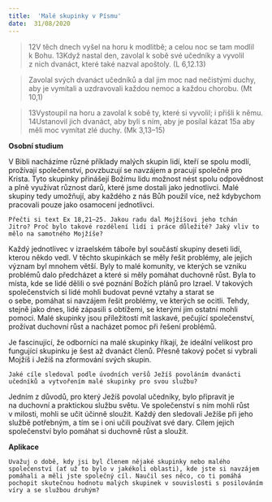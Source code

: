 ```yaml
---
title:  'Malé skupinky v Písmu'
date:  31/08/2020
---
```


> <p></p>
> 12V těch dnech vyšel na horu k modlitbě; a celou noc se tam modlil k Bohu. 13Když nastal den, zavolal k sobě své učedníky a vyvolil z nich dvanáct, které také nazval apoštoly. (L 6,12.13)

> <p></p>
> Zavolal svých dvanáct učedníků a dal jim moc nad nečistými duchy, aby je vymítali a uzdravovali každou nemoc a každou chorobu. (Mt 10,1)

> <p></p>
> 13Vystoupil na horu a zavolal k sobě ty, které si vyvolil; i přišli k němu. 14Ustanovil jich dvanáct, aby byli s ním, aby je posílal kázat 15a aby měli moc vymítat zlé duchy. (Mk 3,13–15)

**Osobní studium**

V Bibli nacházíme různé příklady malých skupin lidí, kteří se spolu modlí, prožívají společenství, povzbuzují se navzájem a pracují společně pro Krista. Tyto skupinky přinášejí Božímu lidu možnost nést spolu odpovědnost a plně využívat různost darů, které jsme dostali jako jednotlivci. Malé skupiny tedy umožňují, aby každého z nás Bůh použil více, než kdybychom pracovali pouze jako osamocení jednotlivci.

`Přečti si text Ex 18,21–25. Jakou radu dal Mojžíšovi jeho tchán Jitro? Proč bylo takové rozdělení lidí i práce důležité? Jaký vliv to mělo na samotného Mojžíše?`

Každý jednotlivec v izraelském táboře byl součástí skupiny deseti lidí, kterou někdo vedl. V těchto skupinkách se měly řešit problémy, ale jejich význam byl mnohem větší. Byly to malé komunity, ve kterých se vzniku problémů dalo předcházet a které si měly pomáhat duchovně růst. Byla to místa, kde se lidé dělili o své poznání Božích plánů pro Izrael. V takových společenstvích si lidé mohli budovat pevné vztahy a starat se o sebe, pomáhat si navzájem řešit problémy, ve kterých se ocitli. Tehdy, stejně jako dnes, lidé zápasili s obtížemi, se kterými jim ostatní mohli pomoci. Malé skupinky jsou příležitostí mít laskavé, pečující společenství, prožívat duchovní růst a nacházet pomoc při řešení problémů.

Je fascinující, že odborníci na malé skupinky říkají, že ideální velikost pro fungující skupinku je šest až dvanáct členů. Přesně takový počet si vybrali Mojžíš i Ježíš na zformování svých skupin.

`Jaké cíle sledoval podle úvodních veršů Ježíš povoláním dvanácti učedníků a vytvořením malé skupinky pro svou službu?`

Jedním z důvodů, pro který Ježíš povolal učedníky, bylo připravit je na duchovní a praktickou službu světu. Ve společenství s ním mohli růst v milosti, mohli se učit účinně sloužit. Každý den sledovali Ježíše při jeho službě potřebným, a tím se i oni učili používat své dary. Cílem jejich společenství bylo pomáhat si duchovně růst a sloužit.

**Aplikace**

`Uvažuj o době, kdy jsi byl členem nějaké skupinky nebo malého společenství (ať už to bylo v jakékoli oblasti), kde jste si navzájem pomáhali a měli jste společný cíl. Naučil ses něco, co ti pomáhá pochopit skutečnou hodnotu malých skupinek v souvislosti s posilováním víry a se službou druhým?`